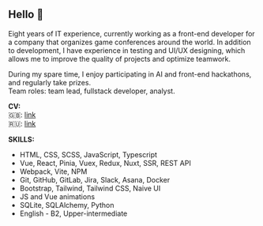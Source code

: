 ## Hello 👋
Eight years of IT experience, currently working as a front-end developer for a company that organizes game conferences around the world. In addition to development, I have experience in testing and UI/UX designing, which allows me to improve the quality of projects and optimize teamwork. 

During my spare time, I enjoy participating in AI and front-end hackathons, and regularly take prizes.   
Team roles: team lead, fullstack developer, analyst.

**CV:**  
🇬🇧: [link](https://docs.google.com/document/d/1rJTqFs9t4iWVhT_haTCQcvaiBsRVM_FZb0x2HRyKe28/edit?usp=sharing)  
🇷🇺: [link](https://docs.google.com/document/d/1FF06pvIF33VTWJMSnwoQiR8pNp5D9PwH6Pmj_9JOfLQ/edit?usp=sharing)

**SKILLS:**  
- HTML, CSS, SCSS, JavaScript, Typescript
- Vue, React, Pinia, Vuex, Redux, Nuxt, SSR, REST API
-  Webpack, Vite, NPM
- Git, GitHub, GitLab, Jira, Slack, Asana, Docker
- Bootstrap, Tailwind, Tailwind CSS, Naive UI
- JS and Vue animations
- SQLite, SQLAlchemy, Python
- English - B2, Upper-intermediate
